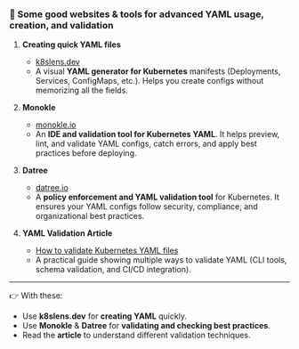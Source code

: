 ### 🔧 Some good websites & tools for advanced YAML usage, creation, and validation

1. **Creating quick YAML files**

   * [k8slens.dev](https://k8slens.dev/)
   * A visual **YAML generator for Kubernetes** manifests (Deployments, Services, ConfigMaps, etc.). Helps you create configs without memorizing all the fields.

2. **Monokle**

   * [monokle.io](https://monokle.io/)
   * An **IDE and validation tool for Kubernetes YAML**. It helps preview, lint, and validate YAML configs, catch errors, and apply best practices before deploying.

3. **Datree**

   * [datree.io](https://www.datree.io/)
   * A **policy enforcement and YAML validation tool** for Kubernetes. It ensures your YAML configs follow security, compliance, and organizational best practices.

4. **YAML Validation Article**

   * [How to validate Kubernetes YAML files](https://itnext.io/how-to-validate-kubernetes-yaml-files-9a17b9a30f08)
   * A practical guide showing multiple ways to validate YAML (CLI tools, schema validation, and CI/CD integration).

---

👉 With these:

* Use **k8slens.dev** for **creating YAML** quickly.
* Use **Monokle** & **Datree** for **validating and checking best practices**.
* Read the **article** to understand different validation techniques.